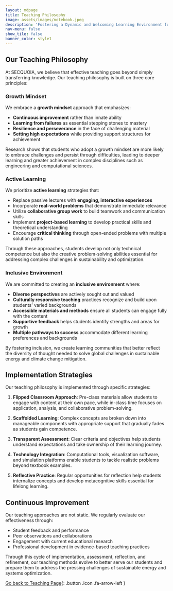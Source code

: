 ```yaml
---
layout: mdpage
title: Teaching Philosophy
image: assets/images/notebook.jpeg
description: 'Fostering a Dynamic and Welcoming Learning Environment for All'
nav-menu: false
show_tile: false
banner_color: style1
---
```


## Our Teaching Philosophy

At SECQUOIA, we believe that effective teaching goes beyond simply transferring knowledge. Our teaching philosophy is built on three core principles:

### Growth Mindset

We embrace a **growth mindset** approach that emphasizes:

- **Continuous improvement** rather than innate ability
- **Learning from failures** as essential stepping stones to mastery
- **Resilience and perseverance** in the face of challenging material
- **Setting high expectations** while providing support structures for achievement

Research shows that students who adopt a growth mindset are more likely to embrace challenges and persist through difficulties, leading to deeper learning and greater achievement in complex disciplines such as engineering and computational sciences.

### Active Learning

We prioritize **active learning** strategies that:

- Replace passive lectures with **engaging, interactive experiences**
- Incorporate **real-world problems** that demonstrate immediate relevance
- Utilize **collaborative group work** to build teamwork and communication skills
- Implement **project-based learning** to develop practical skills and theoretical understanding
- Encourage **critical thinking** through open-ended problems with multiple solution paths

Through these approaches, students develop not only technical competence but also the creative problem-solving abilities essential for addressing complex challenges in sustainability and optimization.

### Inclusive Environment

We are committed to creating an **inclusive environment** where:

- **Diverse perspectives** are actively sought out and valued
- **Culturally responsive teaching** practices recognize and build upon students' varied backgrounds
- **Accessible materials and methods** ensure all students can engage fully with the content
- **Supportive feedback** helps students identify strengths and areas for growth
- **Multiple pathways to success** accommodate different learning preferences and backgrounds

By fostering inclusion, we create learning communities that better reflect the diversity of thought needed to solve global challenges in sustainable energy and climate change mitigation.

## Implementation Strategies

Our teaching philosophy is implemented through specific strategies:

1. **Flipped Classroom Approach**: Pre-class materials allow students to engage with content at their own pace, while in-class time focuses on application, analysis, and collaborative problem-solving.

2. **Scaffolded Learning**: Complex concepts are broken down into manageable components with appropriate support that gradually fades as students gain competence.

3. **Transparent Assessment**: Clear criteria and objectives help students understand expectations and take ownership of their learning journey.

4. **Technology Integration**: Computational tools, visualization software, and simulation platforms enable students to tackle realistic problems beyond textbook examples.

5. **Reflective Practice**: Regular opportunities for reflection help students internalize concepts and develop metacognitive skills essential for lifelong learning.

## Continuous Improvement

Our teaching approaches are not static. We regularly evaluate our effectiveness through:

- Student feedback and performance
- Peer observations and collaborations
- Engagement with current educational research
- Professional development in evidence-based teaching practices

Through this cycle of implementation, assessment, reflection, and refinement, our teaching methods evolve to better serve our students and prepare them to address the pressing challenges of sustainable energy and systems optimization.


[Go back to Teaching Page](/7-teaching.html#philosophy){: .button .icon .fa-arrow-left }